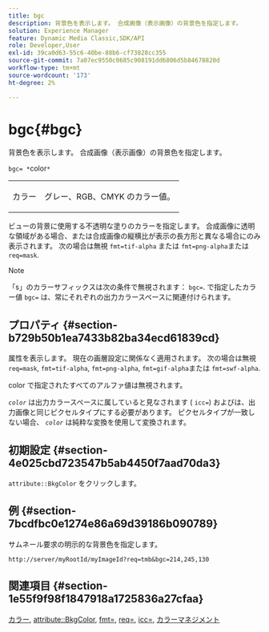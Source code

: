 ```yaml
---
title: bgc
description: 背景色を表示します。 合成画像（表示画像）の背景色を指定します。
solution: Experience Manager
feature: Dynamic Media Classic,SDK/API
role: Developer,User
exl-id: 39ca0d63-55c6-40be-88b6-cf73828cc355
source-git-commit: 7a07ec9550c0685c908191dd6806d5b84678820d
workflow-type: tm+mt
source-wordcount: '173'
ht-degree: 2%

---
```


# bgc{#bgc}

背景色を表示します。 合成画像（表示画像）の背景色を指定します。

`bgc= *`color`*`

<table id="simpletable_998CF426296945FEA48D19E33B71A17E"> 
 <tr class="strow"> 
  <td class="stentry"> <p><span class="codeph"> <span class="varname"> カラー</span></span> </p> </td> 
  <td class="stentry"> <p>グレー、RGB、CMYK のカラー値。 </p></td> 
 </tr> 
</table>

ビューの背景に使用する不透明な塗りのカラーを指定します。 合成画像に透明な領域がある場合、または合成画像の縦横比が表示の長方形と異なる場合にのみ表示されます。 次の場合は無視 `fmt=tif-alpha` または `fmt=png-alpha`または `req=mask`.

>[!NOTE]
>
>「s」のカラーサフィックスは次の条件で無視されます： `bgc=`. で指定したカラー値 `bgc=` は、常にそれぞれの出力カラースペースに関連付けられます。

## プロパティ {#section-b729b50b1ea7433b82ba34ecd61839cd}

属性を表示します。 現在の画層設定に関係なく適用されます。 次の場合は無視 `req=mask`, `fmt=tif-alpha`, `fmt=png-alpha`, `fmt=gif-alpha`または `fmt=swf-alpha`.

color で指定されたすべてのアルファ値は無視されます。

*`color`* は出力カラースペースに属していると見なされます ( `icc=`) およびは、出力画像と同じピクセルタイプにする必要があります。 ピクセルタイプが一致しない場合、 *`color`* は純粋な変換を使用して変換されます。

## 初期設定 {#section-4e025cbd723547b5ab4450f7aad70da3}

`attribute::BkgColor` をクリックします。

## 例 {#section-7bcdfbc0e1274e86a69d39186b090789}

サムネール要求の明示的な背景色を指定します。

`http://server/myRootId/myImageId?req=tmb&bgc=214,245,130`

## 関連項目 {#section-1e55f9f98f1847918a1725836a27cfaa}

[カラー](../../../../../is-api/http-ref/image-serving-api-ref/c-http-protocol-reference/c-data-types/r-is-http-color.md#reference-0fdb264a3aed4bd78451bb55311f6e93), [attribute::BkgColor](../../../../../is-api/image-catalog/image-serving-api-ref/c-image-catalog-reference/c-attributes-reference/r-bkgcolor.md#reference-ed53106ee50442d7a2dd3e1f60e6f0f8), [fmt=](../../../../../is-api/http-ref/image-serving-api-ref/c-http-protocol-reference/c-command-reference/r-is-http-fmt.md#reference-cdf10043423b45ba9fe15157fb3ae37a), [req=](../../../../../is-api/http-ref/image-serving-api-ref/c-http-protocol-reference/c-command-reference/r-req/r-req.md#reference-907cdb4a97034db7ad94695f25552e76), [icc=](../../../../../is-api/http-ref/image-serving-api-ref/c-http-protocol-reference/c-command-reference/r-icc.md#reference-182b5679e21e4df3b4d330535a5a7517), [カラーマネジメント](../../../../../is-api/http-ref/image-serving-api-ref/c-http-protocol-reference/c-syntax-and-features/r-color-management.md#reference-c7e4a72d589145189f7e4bcb6b4544d7)
